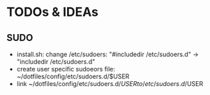 # TODOs & IDEAs

## SUDO
- install.sh: change /etc/sudoers: "#includedir /etc/sudoers.d" -> "includedir /etc/sudoers.d"
- create user specific sudoeors file: ~/dotfiles/config/etc/sudoers.d/$USER
- link ~/dotfiles/config/etc/sudoers.d/$USER to /etc/sudoers.d/$USER